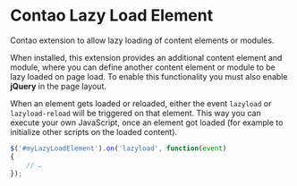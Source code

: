 Contao Lazy Load Element
=====================

Contao extension to allow lazy loading of content elements or modules.

When installed, this extension provides an additional content element and module, where you can define another content element or module to be lazy loaded on page load. To enable this functionality you must also enable __jQuery__ in the page layout.

When an element gets loaded or reloaded, either the event `lazyload` or `lazyload-reload` will be triggered on that element. This way you can execute your own JavaScript, once an element got loaded (for example to initialize other scripts on the loaded content).

```JavaScript
$('#myLazyLoadElement').on('lazyload', function(event)
{
	// …
});
```
